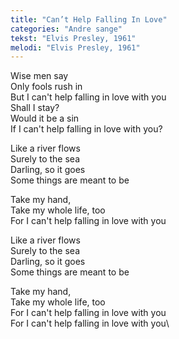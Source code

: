 ```yaml
---
title: "Can’t Help Falling In Love"
categories: "Andre sange"
tekst: "Elvis Presley, 1961"
melodi: "Elvis Presley, 1961"
---
```

Wise men say\
Only fools rush in\
But I can't help falling in love with you\
Shall I stay?\
Would it be a sin\
If I can't help falling in love with you?

Like a river flows\
Surely to the sea\
Darling, so it goes\
Some things are meant to be

Take my hand,\
Take my whole life, too\
For I can't help falling in love with you

Like a river flows\
Surely to the sea\
Darling, so it goes\
Some things are meant to be

Take my hand,\
Take my whole life, too\
For I can't help falling in love with you\
For I can't help falling in love with you\
